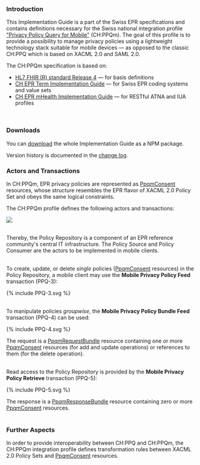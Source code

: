 ### Introduction

This Implementation Guide is a part of the Swiss EPR specifications and contains definitions necessary 
for the Swiss national integration profile 
["Privacy Policy Query for Mobile"](https://www.e-health-suisse.ch/technik-semantik/epd-projectathon/programmierhilfen-epd/relevante-spezifikationen.html) 
(CH:PPQm).  The goal of this profile is to provide a possibility to manage privacy policies using a lightweight 
technology stack suitable for mobile devices &mdash; as opposed to the classic CH:PPQ which is based 
on XACML 2.0 and SAML 2.0.

The CH:PPQm specification is based on:
* [HL7 FHIR (R) standard Release 4](http://hl7.org/fhir/R4) &mdash; for basis definitions
* [CH EPR Term Implementation Guide](http://fhir.ch/ig/ch-epr-term) &mdash; for Swiss EPR coding systems and value sets
* [CH EPR mHealth Implementation Guide](http://fhir.ch/ig/ch-epr-mhealth) &mdash; for RESTful ATNA and IUA profiles
<br/>

### Downloads

You can [download](package.tgz) the whole Implementation Guide as a NPM package.

Version history is documented in the [change log](changelog.html).
<br/>

### Actors and Transactions

In CH:PPQm, EPR privacy policies are represented as [PpqmConsent](StructureDefinition-PpqmConsent.html)
resources, whose structure resembles the EPR flavor of XACML 2.0 Policy Set and obeys the same logical constraints.

The CH:PPQm profile defines the following actors and transactions:

<div><img src="assets/images/actors.svg"/></div>
<br/>

Thereby, the Policy Repository is a component of an EPR reference community's central IT infrastructure.
The Policy Source and Policy Consumer are the actors to be implemented in mobile clients.
<br/>
<br/>

To create, update, or delete _single_ policies 
([PpqmConsent](StructureDefinition-PpqmConsent.html) resources) 
in the Policy Repository, a mobile client may use the __Mobile Privacy Policy Feed__ transaction (PPQ-3):

<div>{% include PPQ-3.svg %}</div>
<br/>

To manipulate policies _groupwise_, the __Mobile Privacy Policy Bundle Feed__ transaction (PPQ-4) can be used:

<div>{% include PPQ-4.svg %}</div>

The request is a [PpqmRequestBundle](StructureDefinition-PpqmRequestBundle.html)
resource containing one or more [PpqmConsent](StructureDefinition-PpqmConsent.html)
resources (for add and update operations) or references to them (for the delete operation).
<br/>
<br/>

Read access to the Policy Repository is provided by the __Mobile Privacy Policy Retrieve__ transaction (PPQ-5):

<div>{% include PPQ-5.svg %}</div>

The response is a [PpqmResponseBundle](StructureDefinition-PpqmResponseBundle.html)
resource containing zero or more [PpqmConsent](StructureDefinition-PpqmConsent.html)
resources.
<br/>
<br/>

### Further Aspects

In order to provide interoperability between CH:PPQ and CH:PPQm, the CH:PPQm integration profile defines
transformation rules between XACML 2.0 Policy Sets and 
[PpqmConsent](StructureDefinition-PpqmConsent.html) resources.
